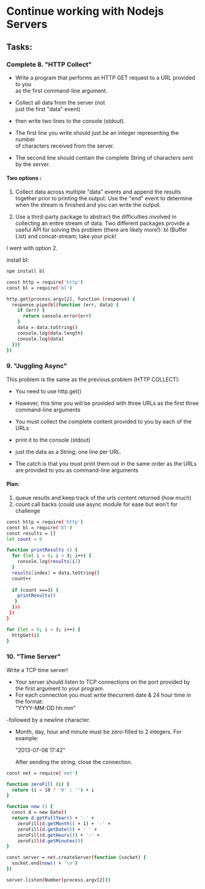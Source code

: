 # Continue working with Nodejs Servers

## Tasks: 
### Complete 8. "HTTP Collect"

- Write a program that performs an HTTP GET request to a URL provided to you  
  as the first command-line argument.
- Collect all data from the server (not  
  just the first "data" event) 
- then write two lines to the console (stdout).  
   
- The first line you write should just be an integer representing the number  
  of characters received from the server. 
- The second line should contain the complete String of characters sent by the server.  

#### Two options : 
  1. Collect data across multiple "data" events and append the results  
  together prior to printing the output. Use the "end" event to determine  
  when the stream is finished and you can write the output.  
   
  2. Use a third-party package to abstract the difficulties involved in  
  collecting an entire stream of data. Two different packages provide a  
  useful API for solving this problem (there are likely more!): bl (Buffer  
  List) and concat-stream; take your pick!  

I went with option 2.

install bl:
```sh
npm install bl
```

```sh 
const http = require('http')
const bl = require('bl')

http.get(process.argv[2], function (response) {
  response.pipe(bl(function (err, data) {
    if (err) {
      return console.error(err)
    }
    data = data.toString()
    console.log(data.length)
    console.log(data)
  }))
})

```

### 9. "Juggling Async"

This problem is the same as the previous problem (HTTP COLLECT): 
 - You need to use http.get()
 - However, this time you will be provided with three URLs as the first three command-line arguments 
   
- You must collect the complete content provided to you by each of the URLs  
- print it to the console (stdout)
- just the data as a String; one line per URL.
- The catch is that you must print them out in the same order as the URLs are provided to you as command-line arguments

#### Plan: 
1. queue results and keep track of the urls content returned (how much)
2. count call backs (could use async module for ease but won't for challenge

```sh
const http = require('http')
const bl = require('bl')
const results = []
let count = 0

function printResults () {
  for (let i = 0; i < 3; i++) {
    console.log(results[i])
  }
  results[index] = data.toString()
  count++
  
  if (count ===3) {
    printResults()
   }
  }))
 })
}

for (let = 0; i < 3; i++) {
  httpGet(i)
}
```


### 10. "Time Server"

Write a TCP time server!  
   
- Your server should listen to TCP connections on the port provided by the first argument to your program. 
- For each connection you must write thecurrent date & 24 hour time in the format:  
     "YYYY-MM-DD hh:mm"  
   
-followed by a newline character. 
- Month, day, hour and minute must be zero-filled to 2 integers. For example:  
   
     "2013-07-06 17:42"  
   
  After sending the string, close the connection. 


```sh 
const net = require('net')

function zeroFill (i) {
  return (i < 10 ? '0' : '') + i
}

function now () {
  const d = new Date()
  return d.getFullYear() + '-' +
    zeroFill(d.getMonth() + 1) + '-' +
    zeroFill(d.getDate()) + ' ' +
    zeroFill(d.getHours()) + ':' +
    zeroFill(d.getMinutes())
}

const server = net.createServer(function (socket) {
  socket.end(now() + '\n')
})

server.listen(Number(process.argv[2]))

```
